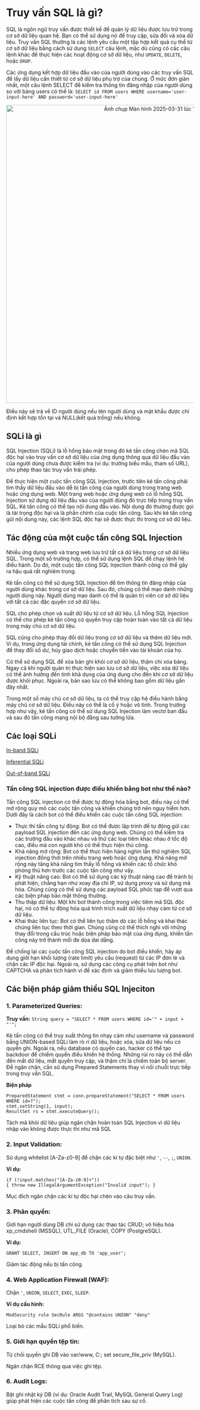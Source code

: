 # Truy vấn SQL là gì?

SQL là ngôn ngữ truy vấn được thiết kế để quản lý dữ liệu được lưu trữ trong cơ sở dữ liệu quan hệ. Bạn có thể sử dụng nó để truy cập, sửa đổi và xóa dữ liệu. Truy vấn SQL thường là các lệnh yêu cầu một tập hợp kết quả cụ thể từ cơ sở dữ liệu bằng cách sử dụng ```SELECT``` câu lệnh, mặc dù cũng có các câu lệnh khác để thực hiện các hoạt động cơ sở dữ liệu, như ```UPDATE```, ```DELETE```, hoặc ```DROP```.

Các ứng dụng kết hợp dữ liệu đầu vào của người dùng vào các truy vấn SQL để lấy dữ liệu cần thiết từ cơ sở dữ liệu phụ trợ của chúng. Ở mức đơn giản nhất, một câu lệnh SELECT để kiểm tra thông tin đăng nhập của người dùng so với bảng users có thể là:
```SELECT id FROM users WHERE username='user-input-here' AND password='user-input-here'```
<p align="center">
<img width="801" alt="Ảnh chụp Màn hình 2025-03-31 lúc 15 12 58" src="https://github.com/user-attachments/assets/541d0315-bcb1-43a6-be0e-7868d97bb4aa" />
</p>

Điều này sẽ trả về ID người dùng nếu tên người dùng và mật khẩu được chỉ định kết hợp tồn tại và NULL(kết quả trống) nếu không.

## SQLi là gì
SQL Injection (SQLi) là lỗ hổng bảo mật trong đó kẻ tấn công chèn mã SQL độc hại vào truy vấn cơ sở dữ liệu của ứng dụng thông qua dữ liệu đầu vào của người dùng chưa được kiểm tra (ví dụ: trường biểu mẫu, tham số URL), cho phép thao tác truy vấn trái phép.

Để thực hiện một cuộc tấn công SQL Injection, trước tiên kẻ tấn công phải tìm thấy dữ liệu đầu vào dễ bị tấn công của người dùng trong trang web hoặc ứng dụng web. Một trang web hoặc ứng dụng web có lỗ hổng SQL Injection sử dụng dữ liệu đầu vào của người dùng đó trực tiếp trong truy vấn SQL. Kẻ tấn công có thể tạo nội dung đầu vào. Nội dung đó thường được gọi là tải trọng độc hại và là phần chính của cuộc tấn công. Sau khi kẻ tấn công gửi nội dung này, các lệnh SQL độc hại sẽ được thực thi trong cơ sở dữ liệu.
## Tác động của một cuộc tấn công SQL Injection

Nhiều ứng dụng web và trang web lưu trữ tất cả dữ liệu trong cơ sở dữ liệu SQL. Trong một số trường hợp, có thể sử dụng lệnh SQL để chạy lệnh hệ điều hành. Do đó, một cuộc tấn công SQL Injection thành công có thể gây ra hậu quả rất nghiêm trọng.

Kẻ tấn công có thể sử dụng SQL Injection để tìm thông tin đăng nhập của người dùng khác trong cơ sở dữ liệu. Sau đó, chúng có thể mạo danh những người dùng này. Người dùng mạo danh có thể là quản trị viên cơ sở dữ liệu với tất cả các đặc quyền cơ sở dữ liệu.

SQL cho phép chọn và xuất dữ liệu từ cơ sở dữ liệu. Lỗ hổng SQL Injection có thể cho phép kẻ tấn công có quyền truy cập hoàn toàn vào tất cả dữ liệu trong máy chủ cơ sở dữ liệu.

SQL cũng cho phép thay đổi dữ liệu trong cơ sở dữ liệu và thêm dữ liệu mới. Ví dụ, trong ứng dụng tài chính, kẻ tấn công có thể sử dụng SQL Injection để thay đổi số dư, hủy giao dịch hoặc chuyển tiền vào tài khoản của họ.

Có thể sử dụng SQL để xóa bản ghi khỏi cơ sở dữ liệu, thậm chí xóa bảng. Ngay cả khi người quản trị thực hiện sao lưu cơ sở dữ liệu, việc xóa dữ liệu có thể ảnh hưởng đến tính khả dụng của ứng dụng cho đến khi cơ sở dữ liệu được khôi phục. Ngoài ra, bản sao lưu có thể không bao gồm dữ liệu gần đây nhất.

Trong một số máy chủ cơ sở dữ liệu, ta có thể truy cập hệ điều hành bằng máy chủ cơ sở dữ liệu. Điều này có thể là cố ý hoặc vô tình. Trong trường hợp như vậy, kẻ tấn công có thể sử dụng SQL Injection làm vectơ ban đầu và sau đó tấn công mạng nội bộ đằng sau tường lửa.

## Các loại SQLi
[In-band SQLi](In-band-SQLi.md)

[Inferential SQLi](Inferential-SQLi.md)

[Out-of-band SQLi](Out-of-band-SQLi.md)

### Tấn công SQL injection được điều khiển bằng bot như thế nào?
Tấn công SQL injection có thể được tự động hóa bằng bot, điều này có thể mở rộng quy mô các cuộc tấn công và khiến chúng trở nên nguy hiểm hơn. Dưới đây là cách bot có thể điều khiển các cuộc tấn công SQL injection:

* Thực thi tấn công tự động: Bot có thể được lập trình để tự động gửi các payload SQL injection đến các ứng dụng web. Chúng có thể kiểm tra các trường đầu vào khác nhau và thử các loại tiêm khác nhau ở tốc độ cao, điều mà con người khó có thể thực hiện thủ công.
* Khả năng mở rộng: Bot có thể thực hiện hàng nghìn lần thử nghiệm SQL injection đồng thời trên nhiều trang web hoặc ứng dụng. Khả năng mở rộng này tăng khả năng tìm thấy lỗ hổng và khiến các tổ chức khó phòng thủ hơn trước các cuộc tấn công như vậy.
* Kỹ thuật nâng cao: Bot có thể sử dụng các kỹ thuật nâng cao để tránh bị phát hiện, chẳng hạn như xoay địa chỉ IP, sử dụng proxy và sử dụng mã hóa. Chúng cũng có thể sử dụng các payload SQL phức tạp để vượt qua các biện pháp bảo mật thông thường.
* Thu thập dữ liệu: Một khi bot thành công trong việc tiêm mã SQL độc hại, nó có thể tự động hóa quá trình trích xuất dữ liệu nhạy cảm từ cơ sở dữ liệu.
* Khai thác liên tục: Bot có thể liên tục thăm dò các lỗ hổng và khai thác chúng liên tục theo thời gian. Chúng cũng có thể thích nghi với những thay đổi trong cấu trúc hoặc biện pháp bảo mật của ứng dụng, khiến tấn công này trở thành mối đe dọa dai dẳng.

Để chống lại các cuộc tấn công SQL injection do bot điều khiển, hãy áp dụng giới hạn khối lượng (rate limit) yêu cầu (request) từ các IP đơn lẻ và chặn các IP độc hại. Ngoài ra, sử dụng các công cụ phát hiện bot như CAPTCHA và phân tích hành vi để xác định và giảm thiểu lưu lượng bot.

## Các biện pháp giảm thiểu SQL Injeciton

### 1. Parameterized Queries:

**Truy vấn:** ```String query = "SELECT * FROM users WHERE id='" + input + "'";```

Kẻ tấn công có thể truy xuất thông tin nhạy cảm như username và password bằng UNION-based SQLi làm rò rỉ dữ liệu, hoặc xóa, sửa dữ liệu nếu có quyền ghi. Ngoài ra, nếu database có quyền cao, hacker có thể tạo backdoor để chiếm quyền điều khiển hệ thống. Những rủi ro này có thể dẫn đến mất dữ liệu, mất quyền truy cập, và thậm chí là chiếm toàn bộ server. Để ngăn chặn, cần sử dụng Prepared Statements thay vì nối chuỗi trực tiếp trong truy vấn SQL.

**Biện pháp**
```
PreparedStatement stmt = conn.prepareStatement("SELECT * FROM users WHERE id=?");
stmt.setString(1, input);
ResultSet rs = stmt.executeQuery();   
```
Tách mã khỏi dữ liệu giúp ngăn chặn hoàn toàn SQL Injection vì dữ liệu nhập vào không được thực thi như mã SQL 

### 2. Input Validation:

Sử dụng whitelist [A-Za-z0-9] để chặn các kí tự đặc biệt như `'`, `--`, `;`, `UNION`.

**Ví dụ:**
```
if (!input.matches("[A-Za-z0-9]+"))
{ throw new IllegalArgumentException("Invalid input"); }   
```
Mục đích ngăn chặn các kí tự độc hại chèn vào câu truy vấn.

### 3. Phân quyền:

Giới hạn người dùng DB chỉ sử dụng các thao tác CRUD; vô hiệu hóa xp_cmdshell (MSSQL), UTL_FILE (Oracle), COPY (PostgreSQL). 

**Ví dụ:** 
```
GRANT SELECT, INSERT ON app_db TO 'app_user';   
```

Giảm tác động nếu bị tấn công.

### 4. Web Application Firewall (WAF):

Chặn ```'```, ```UNION```, ```SELECT```, ```EXEC```, ```SLEEP```.

**Ví dụ cấu hình:**
```
ModSecurity rule SecRule ARGS "@contains UNION" "deny"
``` 

Loại bỏ các mẫu SQLi phổ biến.

### 5. Giới hạn quyền tệp tin:

Từ chối quyền ghi DB vào var/www, C:\; set secure_file_priv (MySQL).

Ngăn chặn RCE thông qua việc ghi tệp.

### 6. Audit Logs:

Bật ghi nhật ký DB (ví dụ: Oracle Audit Trail, MySQL General Query Log) giúp phát hiện các cuộc tấn công để phân tích sau sự cố. 
